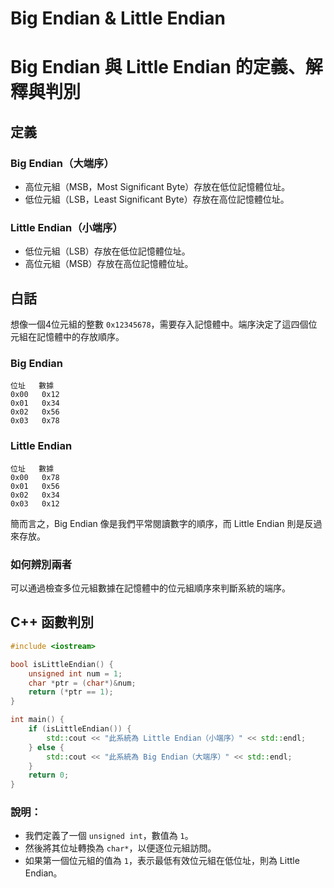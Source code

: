 # Big Endian & Little Endian

# **Big Endian 與 Little Endian 的定義、解釋與判別**

## **定義**

### **Big Endian（大端序）**

- 高位元組（MSB，Most Significant Byte）存放在低位記憶體位址。
- 低位元組（LSB，Least Significant Byte）存放在高位記憶體位址。

### **Little Endian（小端序）**

- 低位元組（LSB）存放在低位記憶體位址。
- 高位元組（MSB）存放在高位記憶體位址。

## **白話**

想像一個4位元組的整數 `0x12345678`，需要存入記憶體中。端序決定了這四個位元組在記憶體中的存放順序。

### **Big Endian**

```
位址   數據
0x00   0x12
0x01   0x34
0x02   0x56
0x03   0x78
```

### **Little Endian**

```
位址   數據
0x00   0x78
0x01   0x56
0x02   0x34
0x03   0x12
```

簡而言之，Big Endian 像是我們平常閱讀數字的順序，而 Little Endian 則是反過來存放。

### **如何辨別兩者**

可以通過檢查多位元組數據在記憶體中的位元組順序來判斷系統的端序。

## **C++ 函數判別**

```cpp
#include <iostream>

bool isLittleEndian() {
    unsigned int num = 1;
    char *ptr = (char*)&num;
    return (*ptr == 1);
}

int main() {
    if (isLittleEndian()) {
        std::cout << "此系統為 Little Endian（小端序）" << std::endl;
    } else {
        std::cout << "此系統為 Big Endian（大端序）" << std::endl;
    }
    return 0;
}

```

### **說明：**

- 我們定義了一個 `unsigned int`，數值為 `1`。
- 然後將其位址轉換為 `char*`，以便逐位元組訪問。
- 如果第一個位元組的值為 `1`，表示最低有效位元組在低位址，則為 Little Endian。